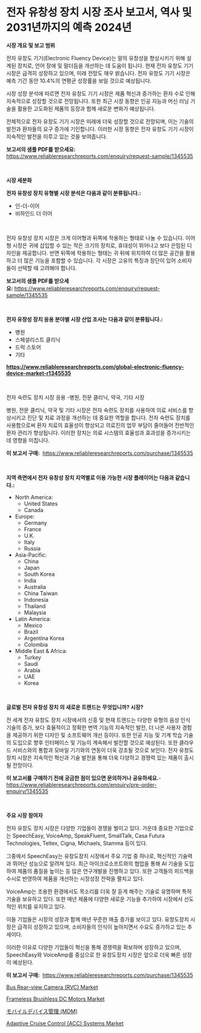 <p><h1>전자 유창성 장치 시장 조사 보고서, 역사 및 2031년까지의 예측 2024년</h1></p><p><strong>시장 개요 및 보고 범위</strong></p>
<p><p>전자 유창도 기기(Electronic Fluency Device)는 말의 유창성을 향상시키기 위해 설계된 장치로, 언어 장애 및 말더듬을 개선하는 데 도움이 됩니다. 현재 전자 유창도 기기 시장은 급격히 성장하고 있으며, 미래 전망도 매우 밝습니다. 전자 유창도 기기 시장은 예측 기간 동안 10.4%의 연평균 성장률을 보일 것으로 예상됩니다. </p><p>시장 성장 분석에 따르면 전자 유창도 기기 시장은 제품 혁신과 증가하는 환자 수로 인해 지속적으로 성장할 것으로 전망됩니다. 또한 최근 시장 동향은 인공 지능과 머신 러닝 기술을 활용한 고도화된 제품의 등장과 함께 새로운 변화가 예상됩니다.</p><p>전체적으로 전자 유창도 기기 시장은 미래에 더욱 성장할 것으로 전망되며, 이는 기술의 발전과 환자들의 요구 증가에 기인합니다. 이러한 시장 동향은 전자 유창도 기기 시장이 지속적인 발전을 이루고 있는 것을 보여줍니다.</p></p>
<p><strong>보고서의 샘플 PDF를 받으세요:</strong> <a href="https://www.reliableresearchreports.com/enquiry/request-sample/1345535">https://www.reliableresearchreports.com/enquiry/request-sample/1345535</a></p>
<p>&nbsp;</p>
<p><strong>시장 세분화</strong></p>
<p><strong>전자 유창성 장치 유형별 시장 분석은 다음과 같이 분류됩니다.:</strong></p>
<p><ul><li>인-더-이어</li><li>비하인드 더 이어</li></ul></p>
<p>&nbsp;</p>
<p><p>전자 유창성 장치 시장은 크게 이어형과 뒤쪽에 착용하는 형태로 나눌 수 있습니다. 이어형 시장은 귀에 삽입할 수 있는 작은 크기의 장치로, 휴대성이 뛰어나고 보다 은밈된 디자인을 제공합니다. 반면 뒤쪽에 착용하는 형태는 귀 뒤에 위치하여 더 많은 공간을 활용하고 더 많은 기능을 포함할 수 있습니다. 각 시장은 고유의 특징과 장단이 있어 소비자들이 선택할 때 고려해야 합니다.</p></p>
<p><strong>보고서의 샘플 PDF를 받으세요:</strong>&nbsp;<a href="https://www.reliableresearchreports.com/enquiry/request-sample/1345535">https://www.reliableresearchreports.com/enquiry/request-sample/1345535</a></p>
<p>&nbsp;</p>
<p><strong> 전자 유창성 장치 응용 분야별 시장 산업 조사는 다음과 같이 분류됩니다.:</strong></p>
<p><ul><li>병원</li><li>스페셜리스트 클리닉</li><li>드럭 스토어</li><li>기타</li></ul></p>
<p><strong><a href="https://www.reliableresearchreports.com/global-electronic-fluency-device-market-r1345535">https://www.reliableresearchreports.com/global-electronic-fluency-device-market-r1345535</a></strong></p>
<p>&nbsp;</p>
<p><p>전자 숙련도 장치 시장 응용 -병원, 전문 클리닉, 약국, 기타 시장</p><p>병원, 전문 클리닉, 약국 및 기타 시장은 전자 숙련도 장치를 사용하여 의료 서비스를 향상시키고 진단 및 치료 과정을 개선하는 데 중요한 역할을 합니다. 전자 숙련도 장치를 사용함으로써 환자 치료의 효율성이 향상되고 의료진의 업무 부담이 줄어들어 전반적인 환자 관리가 향상됩니다. 이러한 장치는 의료 시스템의 효율성과 효과성을 증가시키는 데 영향을 미칩니다.</p></p>
<p><strong>이 보고서 구매:</strong>&nbsp; <a href="https://www.reliableresearchreports.com/purchase/1345535">https://www.reliableresearchreports.com/purchase/1345535</a></p>
<p>&nbsp;</p>
<p><strong>지역 측면에서 전자 유창성 장치 지역별로 이용 가능한 시장 플레이어는 다음과 같습니다.:</strong></p>
<p><ul>
    <li>
        North America:
        <ul>
            <li>United States</li>
            <li>Canada</li>
        </ul>
    </li>
    <li>
        Europe:
        <ul>
            <li>Germany</li>
            <li>France</li>
            <li>U.K.</li>
            <li>Italy</li>
            <li>Russia</li>
        </ul>
    </li>
    <li>
        Asia-Pacific:
        <ul>
            <li>China</li>
            <li>Japan</li>
            <li>South Korea</li>
            <li>India</li>
            <li>Australia</li>
            <li>China Taiwan</li>
            <li>Indonesia</li>
            <li>Thailand</li>
            <li>Malaysia</li>
        </ul>
    </li>
    <li>
        Latin America:
        <ul>
            <li>Mexico</li>
            <li>Brazil</li>
            <li>Argentina Korea</li>
            <li>Colombia</li>
        </ul>
    </li>
    <li>
        Middle East & Africa:
        <ul>
            <li>Turkey</li>
            <li>Saudi</li>
            <li>Arabia</li>
            <li>UAE</li>
            <li>Korea</li>
        </ul>
    </li>
    </ul></p>
<p>&nbsp;</p>
<p><strong>글로벌 전자 유창성 장치 의 새로운 트렌드는 무엇입니까? 시장?</strong></p>
<p><p>전 세계 전자 유창도 장치 시장에서의 신흥 및 현재 트렌드는 다양한 유형의 음성 인식 기술의 증가, 보다 효율적이고 정확한 번역 기능의 지속적인 발전, 더 나은 사용자 경험을 제공하기 위한 디자인 및 소프트웨어 개선 등이다. 또한 인공 지능 및 기계 학습 기술의 도입으로 향후 인터페이스 및 기능이 계속해서 발전할 것으로 예상된다. 또한 클라우드 서비스와의 통합과 모바일 기기와의 연동이 더욱 강조될 것으로 보인다. 전자 유창도 장치 시장은 지속적인 혁신과 기술 발전을 통해 더욱 다양하고 경쟁력 있는 제품이 출시될 전망이다.</p></p>
<p><strong>이 보고서를 구매하기 전에 궁금한 점이 있으면 문의하거나 공유하세요.</strong>- <a href="https://www.reliableresearchreports.com/enquiry/pre-order-enquiry/1345535">https://www.reliableresearchreports.com/enquiry/pre-order-enquiry/1345535</a></p>
<p>&nbsp;</p>
<p><strong>주요 시장 참여자</strong></p>
<p><p>전자 유창도 장치 시장은 다양한 기업들이 경쟁을 벌이고 있다. 가운데 중요한 기업으로는 SpeechEasy, VoiceAmp, SpeakFluent, SmallTalk, Casa Futura Technologies, Teltex, Cigna, Michaels, Stamma 등이 있다. </p><p>그중에서 SpeechEasy는 유창도장치 시장에서 주요 기업 중 하나로, 혁신적인 기술력과 뛰어난 성능으로 알려져 있다. 최근 마이크로소프트와의 협업을 통해 AI 기술을 도입하여 제품의 품질을 높이는 등 많은 연구개발을 진행하고 있다. 또한 고객들의 피드백을 수시로 반영하여 제품을 개선하는 시장성장 전략을 펼치고 있다. </p><p>VoiceAmp는 조용한 환경에서도 목소리를 더욱 잘 듣게 해주는 기술로 유명하며 특허기술을 보유하고 있다. 또한 매년 제품에 다양한 새로운 기능을 추가하여 시장에서 선도적인 위치를 유지하고 있다. </p><p>이들 기업들은 시장의 성장과 함께 매년 꾸준한 매출 증가를 보이고 있다. 유창도장치 시장은 급격히 성장하고 있으며, 소비자들의 인식이 높아지면서 수요도 증가하고 있는 추세이다. </p><p>이러한 이유로 다양한 기업들이 혁신을 통해 경쟁력을 확보하며 성장하고 있으며, SpeechEasy와 VoiceAmp를 중심으로 한 유창도장치 시장은 앞으로 더욱 빠른 성장이 예상된다.</p></p>
<p><strong>이 보고서 구매:</strong>&nbsp;&nbsp;<a href="https://www.reliableresearchreports.com/purchase/1345535">https://www.reliableresearchreports.com/purchase/1345535</a></p>
<p><p><a href="https://www.linkedin.com/pulse/bus-rear-view-camera-rvc-market-furnish-information-size-share-aur9e?trackingId=wm0H8%2BodfxG2tGzCLPdjDg%3D%3D">Bus Rear-view Camera (RVC) Market</a></p><p><a href="https://github.com/nicholepatriciadoylenwnrjr0/Market-Research-Report-List-2/blob/main/frameless-brushless-dc-motors-market.md">Frameless Brushless DC Motors Market</a></p><p><a href="https://github.com/nemesis2824/Market-Research-Report-List-1/blob/main/585701822195.md">モバイルデバイス管理 (MDM)</a></p><p><a href="https://www.linkedin.com/pulse/adaptive-cruise-control-acc-systems-market-size-share-uzvpe?trackingId=rcDr059n0uZP7rGpJorauw%3D%3D">Adaptive Cruise Control (ACC) Systems Market</a></p></p>